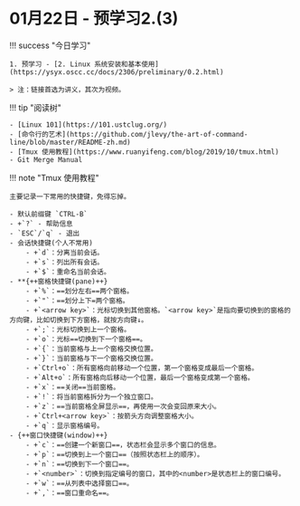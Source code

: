 # 01月22日 - 预学习2.(3)

!!! success "今日学习"

    1. 预学习 - [2. Linux 系统安装和基本使用](https://ysyx.oscc.cc/docs/2306/preliminary/0.2.html)

    > 注：链接首选为讲义，其次为视频。

!!! tip "阅读树"

    - [Linux 101](https://101.ustclug.org/)
    - [命令行的艺术](https://github.com/jlevy/the-art-of-command-line/blob/master/README-zh.md)
    - [Tmux 使用教程](https://www.ruanyifeng.com/blog/2019/10/tmux.html)
    - Git Merge Manual

!!! note "Tmux 使用教程"

    主要记录一下常用的快捷键，免得忘掉。

    - 默认前缀键 `CTRL-B`
    - +`?` - 帮助信息
    - `ESC`/`q` - 退出
    - 会话快捷键(个人不常用)
        - +`d`：分离当前会话。
        - +`s`：列出所有会话。
        - +`$`：重命名当前会话。
    - **{++窗格快捷键(pane)++}
        - +`%`：==划分左右==两个窗格。
        - +`"`：==划分上下=两个窗格。
        - +`<arrow key>`：光标切换到其他窗格。`<arrow key>`是指向要切换到的窗格的方向键，比如切换到下方窗格，就按方向键↓。
        - +`;`：光标切换到上一个窗格。
        - +`o`：光标==切换到下一个窗格==。
        - +`{`：当前窗格与上一个窗格交换位置。
        - +`}`：当前窗格与下一个窗格交换位置。
        - +`Ctrl+o`：所有窗格向前移动一个位置，第一个窗格变成最后一个窗格。
        - +`Alt+o`：所有窗格向后移动一个位置，最后一个窗格变成第一个窗格。
        - +`x`：==关闭==当前窗格。
        - +`!`：将当前窗格拆分为一个独立窗口。
        - +`z`：==当前窗格全屏显示==，再使用一次会变回原来大小。
        - +`Ctrl+<arrow key>`：按箭头方向调整窗格大小。
        - +`q`：显示窗格编号。
    - {++窗口快捷键(window)++}
        - +`c`：==创建一个新窗口==，状态栏会显示多个窗口的信息。
        - +`p`：==切换到上一个窗口==（按照状态栏上的顺序）。
        - +`n`：==切换到下一个窗口==。
        - +`<number>`：切换到指定编号的窗口，其中的<number>是状态栏上的窗口编号。
        - +`w`：==从列表中选择窗口==。
        - +`,`：==窗口重命名==。